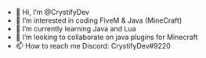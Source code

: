 - 👋 Hi, I’m @CrystifyDev
- 👀 I’m interested in coding FiveM & Java (MineCraft)
- 🌱 I’m currently learning Java and Lua
- 💞️ I’m looking to collaborate on java plugins for Minecraft
- 📫 How to reach me Discord: CrystifyDev#9220

<!---
CrystifyDev/CrystifyDev is a ✨ special ✨ repository because its `README.md` (this file) appears on your GitHub profile.
You can click the Preview link to take a look at your changes.
--->
